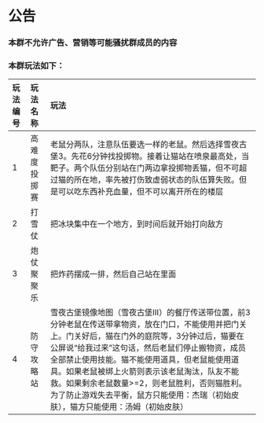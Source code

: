 # 公告
### 本群不允许广告、营销等可能骚扰群成员的内容
### 本群玩法如下：
|玩法编号|玩法名称|玩法|
| :------------ | :------------ | :------------ |
|1|高难度投掷赛|老鼠分两队，注意队伍要选一样的老鼠。然后选择雪夜古堡3。先花6分钟找投掷物。接着让猫站在喷泉最高处，当靶子。两个队伍分别站在门两边拿投掷物丢猫，但不可超过猫的所在地，率先被打伤致虚弱状态的队伍算失败。但是可以吃东西补充血量，但不可以离开所在的楼层|
|2|打雪仗|把冰块集中在一个地方，到时间后就开始打向敌方|
|3|炮仗聚聚乐|把炸药摆成一排，然后自己站在里面|
|4|防守攻略站|雪夜古堡镜像地图（雪夜古堡III）的餐厅传送带位置，前3分钟老鼠在传送带拿物资，放在门口，不能使用并把门关上。门关好后，猫在门外的庭院等，3分钟过后，猫要在公屏说“给我过来”这句话，然后老鼠们停止搬物资，成员全部禁止使用技能。猫不能使用道具，但老鼠能使用道具。如果老鼠被绑上火箭则表示该老鼠淘汰，队友不能救。如果剩余老鼠数量>=2，则老鼠胜利，否则猫胜利。为了防止游戏失去平衡，鼠方只能使用：杰瑞（初始皮肤），猫方只能使用：汤姆（初始皮肤）|
